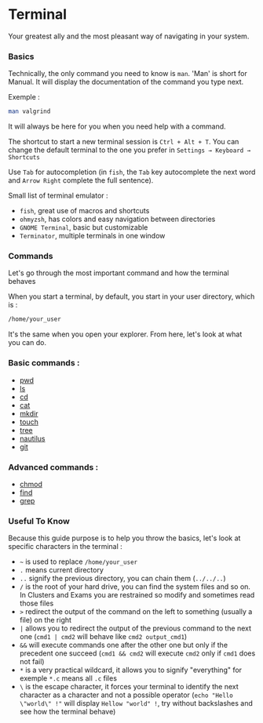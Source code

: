 # Terminal

Your greatest ally and the most pleasant way of navigating in your system.

### Basics

Technically, the only command you need to know is ``man``.
'Man' is short for Manual.
It will display the documentation of the command you type next.

Exemple :
```bash
man valgrind
```

It will always be here for you when you need help with a command.

The shortcut to start a new terminal session is ``Ctrl + Alt + T``.
You can change the default terminal to the one you prefer in ``Settings → Keyboard → Shortcuts``

Use ``Tab`` for autocompletion (in ``fish``, the ``Tab`` key autocomplete the next word and ``Arrow Right`` complete the full sentence).

Small list of terminal emulator :
- ``fish``, great use of macros and shortcuts
- ``ohmyzsh``, has colors and easy navigation between directories
- ``GNOME Terminal``, basic but customizable
- ``Terminator``, multiple terminals in one window

### Commands

Let's go through the most important command and how the terminal behaves

When you start a terminal, by default, you start in your user directory, which is :
```bash
/home/your_user
```

It's the same when you open your explorer. From here, let's look at what you can do.

### Basic commands :
- [pwd](../Commands/pwd.md)
- [ls](../Commands/ls.md)
- [cd](../Commands/cd.md)
- [cat](../Commands/cat.md)
- [mkdir](../Commands/mkdir.md)
- [touch](../Commands/touch.md)
- [tree](../Commands/tree.md)
- [nautilus](../Commands/nautilus.md)
- [git](../Commands/git.md)

### Advanced commands :
- [chmod](../Commands/chmod.md)
- [find](../Commands/find.md)
- [grep](../Commands/grep.md)

### Useful To Know

Because this guide purpose is to help you throw the basics, let's look at specific characters in the terminal :
- ``~`` is used to replace ``/home/your_user``
- ``.`` means current directory
- ``..`` signify the previous directory, you can chain them (``../../..``)
- ``/`` is the root of your hard drive, you can find the system files and so on. In Clusters and Exams you are restrained so modify and sometimes read those files
- ``>`` redirect the output of the command on the left to something (usually a file) on the right
- ``|`` allows you to redirect the output of the previous command to the next one (``cmd1 | cmd2`` will behave like ``cmd2 output_cmd1``)
- ``&&`` will execute commands one after the other one but only if the precedent one succeed (``cmd1 && cmd2`` will execute ``cmd2`` only if ``cmd1`` does not fail)
- ``*`` is a very practical wildcard, it allows you to signify "everything" for exemple ``*.c`` means all ``.c`` files
- ``\`` is the escape character, it forces your terminal to identify the next character as a character and not a possible operator (``echo "Hello \"world\" !"`` will display ``Hellow "world" !``, try without backslashes and see how the terminal behave)
